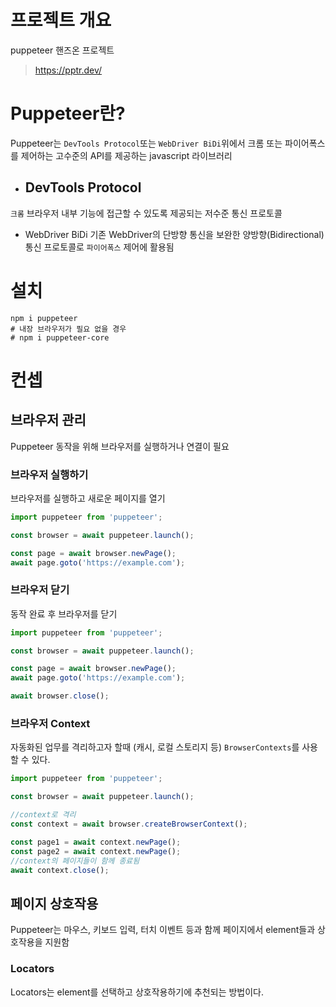 # 프로젝트 개요
puppeteer 핸즈온 프로젝트
> https://pptr.dev/

# Puppeteer란?
Puppeteer는 `DevTools Protocol`또는 `WebDriver BiDi`위에서 크롬 또는 파이어폭스를 제어하는 고수준의 API를 제공하는 javascript 라이브러리
- ## DevTools Protocol
`크롬` 브라우저 내부 기능에 접근할 수 있도록 제공되는 저수준 통신 프로토콜

- WebDriver BiDi
기존 WebDriver의 단방향 통신을 보완한 양방향(Bidirectional) 통신 프로토콜로 `파이어폭스` 제어에 활용됨


# 설치
```shell
npm i puppeteer
# 내장 브라우저가 필요 없을 경우
# npm i puppeteer-core
```

# 컨셉
## 브라우저 관리
Puppeteer 동작을 위해 브라우저를 실행하거나 연결이 필요
### 브라우저 실행하기
브라우저를 실행하고 새로운 페이지를 열기
```javascript
import puppeteer from 'puppeteer';

const browser = await puppeteer.launch();

const page = await browser.newPage();
await page.goto('https://example.com');

```
### 브라우저 닫기
동작 완료 후 브라우저를 닫기
```javascript
import puppeteer from 'puppeteer';

const browser = await puppeteer.launch();

const page = await browser.newPage();
await page.goto('https://example.com');

await browser.close();
```

### 브라우저 Context
자동화된 업무를 격리하고자 할때 (캐시, 로컬 스토리지 등) `BrowserContexts`를 사용할 수 있다.
```javascript
import puppeteer from 'puppeteer';

const browser = await puppeteer.launch();

//context로 격리
const context = await browser.createBrowserContext();

const page1 = await context.newPage();
const page2 = await context.newPage();
//context의 페이지들이 함께 종료됨
await context.close();
```

## 페이지 상호작용
Puppeteer는 마우스, 키보드 입력, 터치 이벤트 등과 함께 페이지에서 element들과 상호작용을 지원함

### Locators
Locators는 element를 선택하고 상호작용하기에 추천되는 방법이다.

